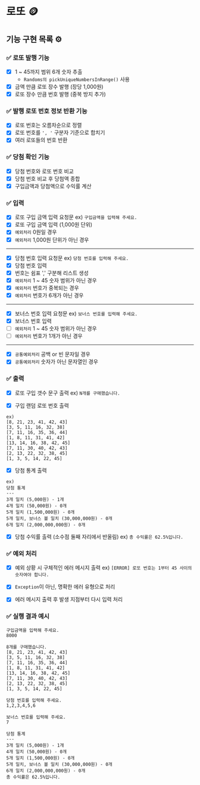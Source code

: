 # 로또 🪙

## 기능 구현 목록 ⚙️

### ✅ 로또 발행 기능
- [x] 1 ~ 45까지 범위 6개 숫자 추출
    - `Randoms의 pickUniqueNumbersInRange()` 사용
- [x] 금액 만큼 로또 장수 발행 (장당 1,000원)
- [x] 로또 장수 만큼 번호 발행 (중복 방지 추가)

### ✅ 발행 로또 번호 정보 반환 기능
- [x] 로또 번호는 오름차순으로 정렬
- [x] 로또 번호를 `', '` 구분자 기준으로 합치기
- [x] 여러 로또들의 번호 반환 

### ✅ 당첨 확인 기능
- [x] 당첨 번호와 로또 번호 비교
- [x] 당첨 번호 비교 후 당첨액 종합
- [x] 구입금액과 당첨액으로 수익률 계산

### ✅ 입력
- [x] 로또 구입 금액 입력 요청문 ex) `구입금액을 입력해 주세요.`
- [x] 로또 구입 금액 입력 (1,000원 단위)
- [x] `예외처리` 0원일 경우
- [x] `예외처리` 1,000원 단위가 아닌 경우
---
- [x] 당첨 번호 입력 요청문 ex) `당첨 번호를 입력해 주세요.`
- [x] 당첨 번호 입력 
- [x] 번호는 쉼표 ',' 구분해 리스트 생성
- [x] `예외처리` 1 ~ 45 숫자 범위가 아닌 경우
- [x] `예외처리` 번호가 중복되는 경우
- [x] `예외처리` 번호가 6개가 아닌 경우
---
- [x] 보너스 번호 입력 요청문 ex) `보너스 번호를 입력해 주세요.`
- [x] 보너스 번호 입력
- [ ] `예외처리` 1 ~ 45 숫자 범위가 아닌 경우
- [ ] `예외처리` 번호가 1개가 아닌 경우
---
- [x] `공통예외처리` 공백 or 빈 문자일 경우
- [x] `공통예외처리` 숫자가 아닌 문자열인 경우

### ✅ 출력
- [x] 로또 구입 갯수 문구 출력 ex) `N개를 구매했습니다.`

- [x] 구입 랜덤 로또 번호 출력
```
ex)
[8, 21, 23, 41, 42, 43]
[3, 5, 11, 16, 32, 38]
[7, 11, 16, 35, 36, 44]
[1, 8, 11, 31, 41, 42]
[13, 14, 16, 38, 42, 45]
[7, 11, 30, 40, 42, 43]
[2, 13, 22, 32, 38, 45]
[1, 3, 5, 14, 22, 45]
```

- [x] 당첨 통계 출력
```
ex)
당첨 통계
---
3개 일치 (5,000원) - 1개
4개 일치 (50,000원) - 0개
5개 일치 (1,500,000원) - 0개
5개 일치, 보너스 볼 일치 (30,000,000원) - 0개
6개 일치 (2,000,000,000원) - 0개
```
- [x] 당첨 수익률 출력 (소수점 둘째 자리에서 반올림) ex) `총 수익률은 62.5%입니다.`

### ✅ 예외 처리
- [x] 예외 상황 시 구체적인 에러 메시지 출력 ex) `[ERROR] 로또 번호는 1부터 45 사이의 숫자여야 합니다.`
- [x] `Exception`이 아닌, 명확한 에러 유형으로 처리
- [x] 에러 메시지 출력 후 발생 지점부터 다시 입력 처리


### ✅ 실행 결과 예시
```
구입금액을 입력해 주세요.
8000

8개를 구매했습니다.
[8, 21, 23, 41, 42, 43] 
[3, 5, 11, 16, 32, 38] 
[7, 11, 16, 35, 36, 44] 
[1, 8, 11, 31, 41, 42] 
[13, 14, 16, 38, 42, 45] 
[7, 11, 30, 40, 42, 43] 
[2, 13, 22, 32, 38, 45] 
[1, 3, 5, 14, 22, 45]

당첨 번호를 입력해 주세요.
1,2,3,4,5,6

보너스 번호를 입력해 주세요.
7

당첨 통계
---
3개 일치 (5,000원) - 1개
4개 일치 (50,000원) - 0개
5개 일치 (1,500,000원) - 0개
5개 일치, 보너스 볼 일치 (30,000,000원) - 0개
6개 일치 (2,000,000,000원) - 0개
총 수익률은 62.5%입니다.
```